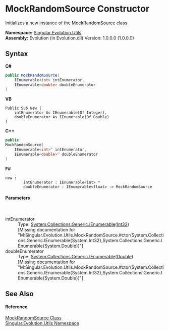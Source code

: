 # MockRandomSource Constructor 
 

Initializes a new instance of the <a href="479e7d5d-3d7e-be72-9cc1-7f1df11d466e">MockRandomSource</a> class

**Namespace:**&nbsp;<a href="bb7b030e-87d6-8095-f2c6-b0b821b0d323">Singular.Evolution.Utils</a><br />**Assembly:**&nbsp;Evolution (in Evolution.dll) Version: 1.0.0.0 (1.0.0.0)

## Syntax

**C#**<br />
``` C#
public MockRandomSource(
	IEnumerable<int> intEnumerator,
	IEnumerable<double> doubleEnumerator
)
```

**VB**<br />
``` VB
Public Sub New ( 
	intEnumerator As IEnumerable(Of Integer),
	doubleEnumerator As IEnumerable(Of Double)
)
```

**C++**<br />
``` C++
public:
MockRandomSource(
	IEnumerable<int>^ intEnumerator, 
	IEnumerable<double>^ doubleEnumerator
)
```

**F#**<br />
``` F#
new : 
        intEnumerator : IEnumerable<int> * 
        doubleEnumerator : IEnumerable<float> -> MockRandomSource
```


#### Parameters
&nbsp;<dl><dt>intEnumerator</dt><dd>Type: <a href="http://msdn2.microsoft.com/en-us/library/9eekhta0" target="_blank">System.Collections.Generic.IEnumerable</a>(<a href="http://msdn2.microsoft.com/en-us/library/td2s409d" target="_blank">Int32</a>)<br />\[Missing <param name="intEnumerator"/> documentation for "M:Singular.Evolution.Utils.MockRandomSource.#ctor(System.Collections.Generic.IEnumerable{System.Int32},System.Collections.Generic.IEnumerable{System.Double})"\]</dd><dt>doubleEnumerator</dt><dd>Type: <a href="http://msdn2.microsoft.com/en-us/library/9eekhta0" target="_blank">System.Collections.Generic.IEnumerable</a>(<a href="http://msdn2.microsoft.com/en-us/library/643eft0t" target="_blank">Double</a>)<br />\[Missing <param name="doubleEnumerator"/> documentation for "M:Singular.Evolution.Utils.MockRandomSource.#ctor(System.Collections.Generic.IEnumerable{System.Int32},System.Collections.Generic.IEnumerable{System.Double})"\]</dd></dl>

## See Also


#### Reference
<a href="479e7d5d-3d7e-be72-9cc1-7f1df11d466e">MockRandomSource Class</a><br /><a href="bb7b030e-87d6-8095-f2c6-b0b821b0d323">Singular.Evolution.Utils Namespace</a><br />